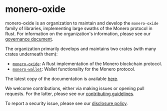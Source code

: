 # monero-oxide

monero-oxide is an organization to maintain and develop the `monero-oxide`
family of libraries, implementing large swaths of the Monero protocol in Rust.
For information on the organization's information, please see our
[governance document](./Governance.md).

The organization primarily develops and maintains two crates (with many crates
underneath them):

- [`monero-oxide`](./monero-oxide): A Rust implementation of the Monero
  blockchain protocol.
- [`monero-wallet`](./monero-oxide/wallet): Wallet functionality for the Monero
  protocol.

The latest copy of the documentation is available [here](
  https://monero-oxide.github.io/monero-oxide/monero_wallet/index.html
).

We welcome contributions, either via making issues or opening pull requests.
For the latter, please see our [contributing guidelines](./Contributing.md).

To report a security issue, please see our [disclosure policy](./Security.md).
